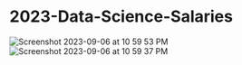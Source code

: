 # 2023-Data-Science-Salaries
![Screenshot 2023-09-06 at 10 59 53 PM](https://github.com/sevketugurel/2023-Data-Science-Salaries/assets/118289177/17dfdde0-8116-4a0b-975e-25766db423fe)
![Screenshot 2023-09-06 at 10 59 37 PM](https://github.com/sevketugurel/2023-Data-Science-Salaries/assets/118289177/78e0c954-dac3-4549-8fad-1a7a64ff94f7)
